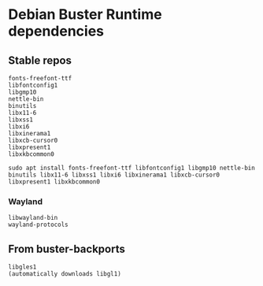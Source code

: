 
# Debian Buster Runtime dependencies
## Stable repos
```
fonts-freefont-ttf
libfontconfig1
libgmp10
nettle-bin
binutils
libx11-6
libxss1
libxi6
libxinerama1
libxcb-cursor0
libxpresent1
libxkbcommon0
```
```
sudo apt install fonts-freefont-ttf libfontconfig1 libgmp10 nettle-bin binutils libx11-6 libxss1 libxi6 libxinerama1 libxcb-cursor0 libxpresent1 libxkbcommon0
```

### Wayland
```
libwayland-bin
wayland-protocols
```


## From buster-backports
```
libgles1
(automatically downloads libgl1)
```